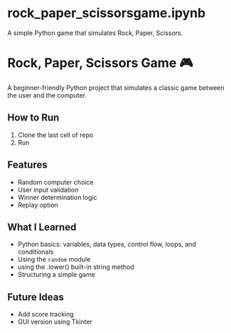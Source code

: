 # rock_paper_scissorsgame.ipynb
A simple Python game that simulates Rock, Paper, Scissors.
# Rock, Paper, Scissors Game 🎮

A beginner-friendly Python project that simulates a classic game between the user and the computer.

## How to Run
1. Clone the last cell of repo
2. Run

## Features
- Random computer choice
- User input validation
- Winner determination logic
- Replay option

## What I Learned
- Python basics: variables, data types, control flow, loops, and conditionals
- Using the `random` module
- using the .lower() built-in string method
- Structuring a simple game


## Future Ideas
- Add score tracking
- GUI version using Tkinter
